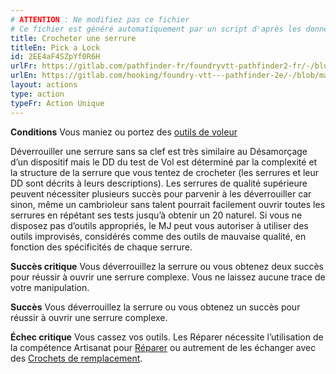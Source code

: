```yaml
---
# ATTENTION : Ne modifiez pas ce fichier
# Ce fichier est généré automatiquement par un script d'après les données du module Foundry VTT officiel et de sa traduction
title: Crocheter une serrure
titleEn: Pick a Lock
id: 2EE4aF4SZpYf0R6H
urlFr: https://gitlab.com/pathfinder-fr/foundryvtt-pathfinder2-fr/-/blob/master/data/actions/2EE4aF4SZpYf0R6H.htm
urlEn: https://gitlab.com/hooking/foundry-vtt---pathfinder-2e/-/blob/master/packs/data/actions.db/pick-a-lock.json
layout: actions
type: action
typeFr: Action Unique
---
```

**Conditions** Vous maniez ou portez des [outils de voleur](../équipements/outils-de-voleur.html)

Déverrouiller une serrure sans sa clef est très similaire au Désamorçage d’un dispositif mais le DD du test de <span data-pf2-action="pickALock" data-pf2-glyph="D">Vol est déterminé par la complexité et la structure de la serrure que vous tentez de crocheter (les serrures et leur DD sont décrits à leurs descriptions). Les serrures de qualité supérieure peuvent nécessiter plusieurs succès pour parvenir à les déverrouiller car sinon, même un cambrioleur sans talent pourrait facilement ouvrir toutes les serrures en répétant ses tests jusqu’à obtenir un 20 naturel. Si vous ne disposez pas d’outils appropriés, le MJ peut vous autoriser à utiliser des outils improvisés, considérés comme des outils de mauvaise qualité, en fonction des spécificités de chaque serrure.

**Succès critique** Vous déverrouillez la serrure ou vous obtenez deux succès pour réussir à ouvrir une serrure complexe. Vous ne laissez aucune trace de votre manipulation.

**Succès** Vous déverrouillez la serrure ou vous obtenez un succès pour réussir à ouvrir une serrure complexe.

**Échec critique** Vous cassez vos outils. Les Réparer nécessite l’utilisation de la compétence Artisanat pour [Réparer](réparer.html) ou autrement de les échanger avec des [Crochets de remplacement](../équipements/crochets-de-remplacement.html).
